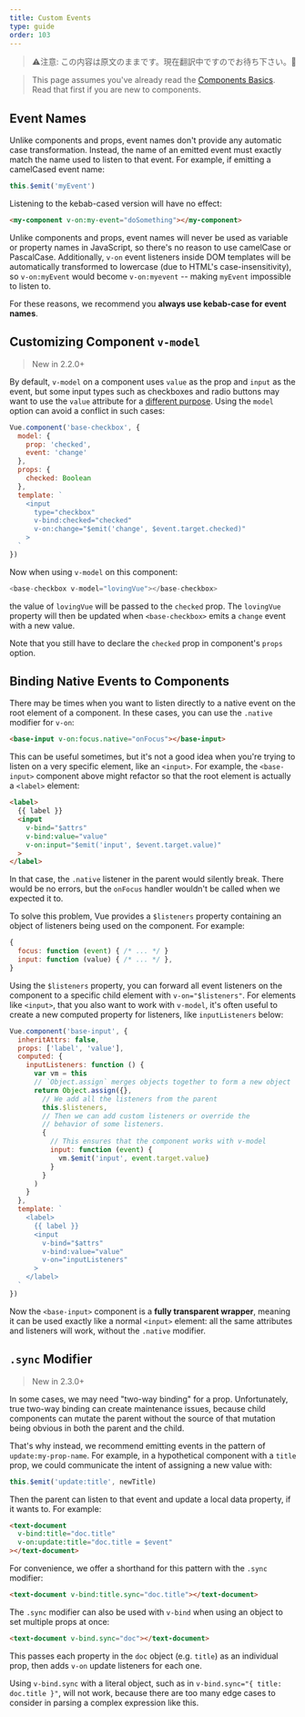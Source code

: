 ```yaml
---
title: Custom Events
type: guide
order: 103
---
```


> ⚠️注意: この内容は原文のままです。現在翻訳中ですのでお待ち下さい。🙏

> This page assumes you've already read the [Components Basics](components.html). Read that first if you are new to components.

## Event Names

Unlike components and props, event names don't provide any automatic case transformation. Instead, the name of an emitted event must exactly match the name used to listen to that event. For example, if emitting a camelCased event name:

```js
this.$emit('myEvent')
```

Listening to the kebab-cased version will have no effect:

```html
<my-component v-on:my-event="doSomething"></my-component>
```

Unlike components and props, event names will never be used as variable or property names in JavaScript, so there's no reason to use camelCase or PascalCase. Additionally, `v-on` event listeners inside DOM templates will be automatically transformed to lowercase (due to HTML's case-insensitivity), so `v-on:myEvent` would become `v-on:myevent` -- making `myEvent` impossible to listen to.

For these reasons, we recommend you **always use kebab-case for event names**.

## Customizing Component `v-model`

> New in 2.2.0+

By default, `v-model` on a component uses `value` as the prop and `input` as the event, but some input types such as checkboxes and radio buttons may want to use the `value` attribute for a [different purpose](https://developer.mozilla.org/en-US/docs/Web/HTML/Element/input/checkbox#Value). Using the `model` option can avoid a conflict in such cases:

```js
Vue.component('base-checkbox', {
  model: {
    prop: 'checked',
    event: 'change'
  },
  props: {
    checked: Boolean
  },
  template: `
    <input
      type="checkbox"
      v-bind:checked="checked"
      v-on:change="$emit('change', $event.target.checked)"
    >
  `
})
```

Now when using `v-model` on this component:

```js
<base-checkbox v-model="lovingVue"></base-checkbox>
```

the value of `lovingVue` will be passed to the `checked` prop. The `lovingVue` property will then be updated when `<base-checkbox>` emits a `change` event with a new value.

<p class="tip">Note that you still have to declare the <code>checked</code> prop in component's <code>props</code> option.</p>

## Binding Native Events to Components

There may be times when you want to listen directly to a native event on the root element of a component. In these cases, you can use the `.native` modifier for `v-on`:

```html
<base-input v-on:focus.native="onFocus"></base-input>
```

This can be useful sometimes, but it's not a good idea when you're trying to listen on a very specific element, like an `<input>`. For example, the `<base-input>` component above might refactor so that the root element is actually a `<label>` element:

```html
<label>
  {{ label }}
  <input
    v-bind="$attrs"
    v-bind:value="value"
    v-on:input="$emit('input', $event.target.value)"
  >
</label>
```

In that case, the `.native` listener in the parent would silently break. There would be no errors, but the `onFocus` handler wouldn't be called when we expected it to.

To solve this problem, Vue provides a `$listeners` property containing an object of listeners being used on the component. For example:

```js
{
  focus: function (event) { /* ... */ }
  input: function (value) { /* ... */ },
}
```

Using the `$listeners` property, you can forward all event listeners on the component to a specific child element with `v-on="$listeners"`. For elements like `<input>`, that you also want to work with `v-model`, it's often useful to create a new computed property for listeners, like `inputListeners` below:

```js
Vue.component('base-input', {
  inheritAttrs: false,
  props: ['label', 'value'],
  computed: {
    inputListeners: function () {
      var vm = this
      // `Object.assign` merges objects together to form a new object
      return Object.assign({},
        // We add all the listeners from the parent
        this.$listeners,
        // Then we can add custom listeners or override the
        // behavior of some listeners.
        {
          // This ensures that the component works with v-model
          input: function (event) {
            vm.$emit('input', event.target.value)
          }
        }
      )
    }
  },
  template: `
    <label>
      {{ label }}
      <input
        v-bind="$attrs"
        v-bind:value="value"
        v-on="inputListeners"
      >
    </label>
  `
})
```

Now the `<base-input>` component is a **fully transparent wrapper**, meaning it can be used exactly like a normal `<input>` element: all the same attributes and listeners will work, without the `.native` modifier.

## `.sync` Modifier

> New in 2.3.0+

In some cases, we may need "two-way binding" for a prop. Unfortunately, true two-way binding can create maintenance issues, because child components can mutate the parent without the source of that mutation being obvious in both the parent and the child.

That's why instead, we recommend emitting events in the pattern of `update:my-prop-name`. For example, in a hypothetical component with a `title` prop, we could communicate the intent of assigning a new value with:

```js
this.$emit('update:title', newTitle)
```

Then the parent can listen to that event and update a local data property, if it wants to. For example:

```html
<text-document
  v-bind:title="doc.title"
  v-on:update:title="doc.title = $event"
></text-document>
```

For convenience, we offer a shorthand for this pattern with the `.sync` modifier:

```html
<text-document v-bind:title.sync="doc.title"></text-document>
```

The `.sync` modifier can also be used with `v-bind` when using an object to set multiple props at once:

```html
<text-document v-bind.sync="doc"></text-document>
```

This passes each property in the `doc` object (e.g. `title`) as an individual prop, then adds `v-on` update listeners for each one.

<p class="tip">Using <code>v-bind.sync</code> with a literal object, such as in <code>v-bind.sync="{ title: doc.title }"</code>, will not work, because there are too many edge cases to consider in parsing a complex expression like this.</p>
